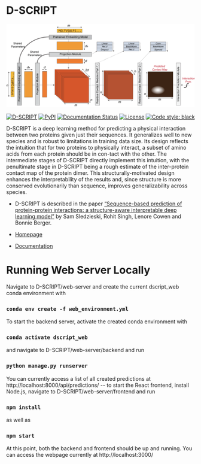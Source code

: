 # D-SCRIPT
 ![D-SCRIPT Architecture](docs/source/img/dscript_architecture.png)

<!--- #![GitHub release (latest by date)](https://img.shields.io/github/v/release/samsledje/D-SCRIPT) --->
[![D-SCRIPT](https://img.shields.io/github/v/release/samsledje/D-SCRIPT?include_prereleases)](https://github.com/samsledje/D-SCRIPT/releases)
[![PyPI](https://img.shields.io/pypi/v/dscript)](https://pypi.org/project/dscript/)
[![Documentation Status](https://readthedocs.org/projects/d-script/badge/?version=main)](https://d-script.readthedocs.io/en/main/?badge=main)
[![License](https://img.shields.io/github/license/samsledje/D-SCRIPT)](https://github.com/samsledje/D-SCRIPT/blob/main/LICENSE)
[![Code style: black](https://img.shields.io/badge/code%20style-black-000000.svg)](https://github.com/psf/black)


 D-SCRIPT is a deep learning method for predicting a physical interaction between two proteins given just their sequences. It generalizes well to new species and is robust to limitations in training data size. Its design reflects the intuition that for two proteins to physically interact, a subset of amino acids from each protein should be in con-tact with the other. The intermediate stages of D-SCRIPT directly implement this intuition, with the penultimate stage in D-SCRIPT being a rough estimate of the inter-protein contact map of the protein dimer. This structurally-motivated design enhances the interpretability of the results and, since structure is more conserved evolutionarily than sequence, improves generalizability across species.
 
 - D-SCRIPT is described in the paper [“Sequence-based prediction of protein-protein interactions: a structure-aware interpretable deep learning model”](https://www.biorxiv.org/content/10.1101/2021.01.22.427866v1) by Sam Sledzieski, Rohit Singh, Lenore Cowen and Bonnie Berger.
 
 - [Homepage](http://dscript.csail.mit.edu)
 
 - [Documentation](https://d-script.readthedocs.io/en/main/)
 
 # Running Web Server Locally
 
 Navigate to D-SCRIPT/web-server and create the current dscript_web conda environment with
 
 ### `conda env create -f web_environment.yml`
 
 To start the backend server, activate the created conda environment with
 
 ### `conda activate dscript_web`
 
 and navigate to D-SCRIPT/web-server/backend and run
 
 ### `python manage.py runserver`
 
 You can currently access a list of all created predictions at http://localhost:8000/api/predictions/  -- to start the React frontend, install Node.js, navigate to D-SCRIPT/web-server/frontend and run
 
 ### `npm install`
 
 as well as
 
 ### `npm start`
 
 At this point, both the backend and frontend should be up and running. You can access the webpage currently at http://localhost:3000/
